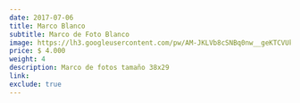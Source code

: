 ```yaml
---
date: 2017-07-06
title: Marco Blanco
subtitle: Marco de Foto Blanco
image: https://lh3.googleusercontent.com/pw/AM-JKLVb8cSNBq0nw__geKTCVUkNkLBRVJmqZqVCFCNv-g69f8MGmgUbdTKwwcfE9ZUgievHJDvHjBvIlotI4KKIFs-eMUZOpwU_Vr5050_itvoVReXCoyN11q248npaD3Rm7flbk2V9KaOnC81HLasEPjtuOw=w828-h621-no?authuser=0
price: $ 4.000
weight: 4
description: Marco de fotos tamaño 38x29
link: 
exclude: true
---
```

